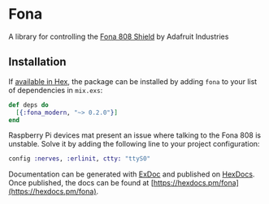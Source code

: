 # Fona

A library for controlling the [Fona 808 Shield](https://www.adafruit.com/product/2542) by Adafruit Industries


## Installation

If [available in Hex](https://hex.pm/docs/publish), the package can be installed
by adding `fona` to your list of dependencies in `mix.exs`:

```elixir
def deps do
  [{:fona_modern, "~> 0.2.0"}]
end
```
Raspberry Pi devices mat present an issue where talking to the Fona 808 is unstable.
Solve it by adding the following line to your project configuration:

```elixir
config :nerves, :erlinit, ctty: "ttyS0"
```

Documentation can be generated with [ExDoc](https://github.com/elixir-lang/ex_doc)
and published on [HexDocs](https://hexdocs.pm). Once published, the docs can
be found at [https://hexdocs.pm/fona](https://hexdocs.pm/fona).

